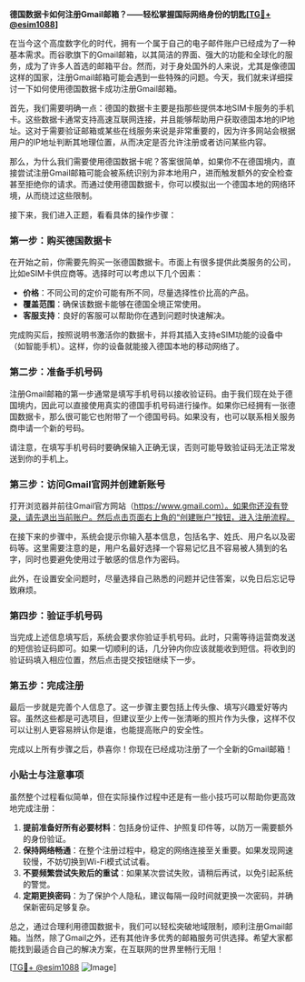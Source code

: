 **德国数据卡如何注册Gmail邮箱？——轻松掌握国际网络身份的钥匙[[TG💪+ @esim1088](https://t.me/s/esim1088)]**

在当今这个高度数字化的时代，拥有一个属于自己的电子邮件账户已经成为了一种基本需求。而谷歌旗下的Gmail邮箱，以其简洁的界面、强大的功能和全球化的服务，成为了许多人首选的邮箱平台。然而，对于身处国外的人来说，尤其是像德国这样的国家，注册Gmail邮箱可能会遇到一些特殊的问题。今天，我们就来详细探讨一下如何使用德国数据卡成功注册Gmail邮箱。

首先，我们需要明确一点：德国的数据卡主要是指那些提供本地SIM卡服务的手机卡。这些数据卡通常支持高速互联网连接，并且能够帮助用户获取德国本地的IP地址。这对于需要验证邮箱或某些在线服务来说是非常重要的，因为许多网站会根据用户的IP地址判断其地理位置，从而决定是否允许注册或者访问某些内容。

那么，为什么我们需要使用德国数据卡呢？答案很简单，如果你不在德国境内，直接尝试注册Gmail邮箱可能会被系统识别为非本地用户，进而触发额外的安全检查甚至拒绝你的请求。而通过使用德国数据卡，你可以模拟出一个德国本地的网络环境，从而绕过这些限制。

接下来，我们进入正题，看看具体的操作步骤：

### 第一步：购买德国数据卡

在开始之前，你需要先购买一张德国数据卡。市面上有很多提供此类服务的公司，比如eSIM卡供应商等。选择时可以考虑以下几个因素：
- **价格**：不同公司的定价可能有所不同，尽量选择性价比高的产品。
- **覆盖范围**：确保该数据卡能够在德国全境正常使用。
- **客服支持**：良好的客服可以帮助你在遇到问题时快速解决。

完成购买后，按照说明书激活你的数据卡，并将其插入支持eSIM功能的设备中（如智能手机）。这样，你的设备就能接入德国本地的移动网络了。

### 第二步：准备手机号码

注册Gmail邮箱的第一步通常是填写手机号码以接收验证码。由于我们现在处于德国境内，因此可以直接使用真实的德国手机号码进行操作。如果你已经拥有一张德国数据卡，那么很可能它也附带了一个德国号码。如果没有，也可以联系相关服务商申请一个新的号码。

请注意，在填写手机号码时要确保输入正确无误，否则可能导致验证码无法正常发送到你的手机上。

### 第三步：访问Gmail官网并创建新账号

打开浏览器并前往Gmail官方网站（https://www.gmail.com）。如果你还没有登录，请先退出当前账户。然后点击页面右上角的“创建账户”按钮，进入注册流程。

在接下来的步骤中，系统会提示你输入基本信息，包括名字、姓氏、用户名以及密码等。这里需要注意的是，用户名最好选择一个容易记忆且不容易被人猜到的名字，同时也要避免使用过于敏感的信息作为密码。

此外，在设置安全问题时，尽量选择自己熟悉的问题并记住答案，以免日后忘记导致麻烦。

### 第四步：验证手机号码

当完成上述信息填写后，系统会要求你验证手机号码。此时，只需等待运营商发送的短信验证码即可。如果一切顺利的话，几分钟内你应该就能收到短信。将收到的验证码填入相应位置，然后点击提交按钮继续下一步。

### 第五步：完成注册

最后一步就是完善个人信息了。这一步骤主要包括上传头像、填写兴趣爱好等内容。虽然这些都是可选项目，但建议至少上传一张清晰的照片作为头像，这样不仅可以让别人更容易辨认你是谁，也能提高账户的安全性。

完成以上所有步骤之后，恭喜你！你现在已经成功注册了一个全新的Gmail邮箱！

### 小贴士与注意事项

虽然整个过程看似简单，但在实际操作过程中还是有一些小技巧可以帮助你更高效地完成注册：

1. **提前准备好所有必要材料**：包括身份证件、护照复印件等，以防万一需要额外的身份验证。
2. **保持网络畅通**：在整个注册过程中，稳定的网络连接至关重要。如果发现网速较慢，不妨切换到Wi-Fi模式试试看。
3. **不要频繁尝试失败后的重试**：如果某次尝试失败，请稍后再试，以免引起系统的警觉。
4. **定期更换密码**：为了保护个人隐私，建议每隔一段时间就更换一次密码，并确保新密码足够复杂。

总之，通过合理利用德国数据卡，我们可以轻松突破地域限制，顺利注册Gmail邮箱。当然，除了Gmail之外，还有其他许多优秀的邮箱服务可供选择。希望大家都能找到最适合自己的解决方案，在互联网的世界里畅行无阻！

[[TG💪+ @esim1088](https://t.me/s/esim1088) ![Image](https://i.postimg.cc/4NQfJmqS/Snipaste-2025-05-13-00-14-12.png)]